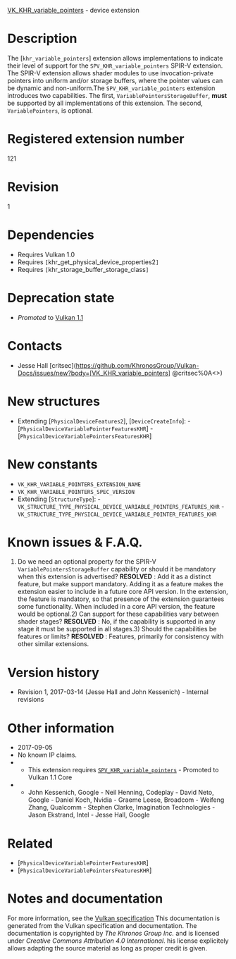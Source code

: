 [VK_KHR_variable_pointers](https://www.khronos.org/registry/vulkan/specs/1.3-extensions/man/html/VK_KHR_variable_pointers.html) - device extension

# Description
The [`khr_variable_pointers`] extension allows implementations to indicate
their level of support for the `SPV_KHR_variable_pointers` SPIR-V extension.
The SPIR-V extension allows shader modules to use invocation-private
pointers into uniform and/or storage buffers, where the pointer values can
be dynamic and non-uniform.The `SPV_KHR_variable_pointers` extension introduces two capabilities.
The first, `VariablePointersStorageBuffer`,  **must**  be supported by all
implementations of this extension.
The second, `VariablePointers`, is optional.

# Registered extension number
121

# Revision
1

# Dependencies
- Requires Vulkan 1.0
- Requires `[`khr_get_physical_device_properties2`]`
- Requires `[`khr_storage_buffer_storage_class`]`

# Deprecation state
- *Promoted* to [Vulkan 1.1](https://www.khronos.org/registry/vulkan/specs/1.3-extensions/html/vkspec.html#versions-1.1-promotions)

# Contacts
- Jesse Hall [critsec](https://github.com/KhronosGroup/Vulkan-Docs/issues/new?body=[VK_KHR_variable_pointers] @critsec%0A<<Here describe the issue or question you have about the VK_KHR_variable_pointers extension>>)

# New structures
- Extending [`PhysicalDeviceFeatures2`], [`DeviceCreateInfo`]:  - [`PhysicalDeviceVariablePointerFeaturesKHR`]  - [`PhysicalDeviceVariablePointersFeaturesKHR`]

# New constants
- `VK_KHR_VARIABLE_POINTERS_EXTENSION_NAME`
- `VK_KHR_VARIABLE_POINTERS_SPEC_VERSION`
- Extending [`StructureType`]:  - `VK_STRUCTURE_TYPE_PHYSICAL_DEVICE_VARIABLE_POINTERS_FEATURES_KHR`  - `VK_STRUCTURE_TYPE_PHYSICAL_DEVICE_VARIABLE_POINTER_FEATURES_KHR`

# Known issues & F.A.Q.
1) Do we need an optional property for the SPIR-V
`VariablePointersStorageBuffer` capability or should it be mandatory when
this extension is advertised? **RESOLVED** : Add it as a distinct feature, but make support mandatory.
Adding it as a feature makes the extension easier to include in a future
core API version.
In the extension, the feature is mandatory, so that presence of the
extension guarantees some functionality.
When included in a core API version, the feature would be optional.2) Can support for these capabilities vary between shader stages? **RESOLVED** : No, if the capability is supported in any stage it must be
supported in all stages.3) Should the capabilities be features or limits? **RESOLVED** : Features, primarily for consistency with other similar
extensions.

# Version history
- Revision 1, 2017-03-14 (Jesse Hall and John Kessenich)  - Internal revisions

# Other information
* 2017-09-05
* No known IP claims.
*   - This extension requires [`SPV_KHR_variable_pointers`](https://htmlpreview.github.io/?https://github.com/KhronosGroup/SPIRV-Registry/blob/master/extensions/KHR/SPV_KHR_variable_pointers.html)  - Promoted to Vulkan 1.1 Core 
*   - John Kessenich, Google  - Neil Henning, Codeplay  - David Neto, Google  - Daniel Koch, Nvidia  - Graeme Leese, Broadcom  - Weifeng Zhang, Qualcomm  - Stephen Clarke, Imagination Technologies  - Jason Ekstrand, Intel  - Jesse Hall, Google

# Related
- [`PhysicalDeviceVariablePointerFeaturesKHR`]
- [`PhysicalDeviceVariablePointersFeaturesKHR`]

# Notes and documentation
For more information, see the [Vulkan specification](https://www.khronos.org/registry/vulkan/specs/1.3-extensions/html/vkspec.html)
This documentation is generated from the Vulkan specification and documentation.
The documentation is copyrighted by *The Khronos Group Inc.* and is licensed under *Creative Commons Attribution 4.0 International*.
his license explicitely allows adapting the source material as long as proper credit is given.
        